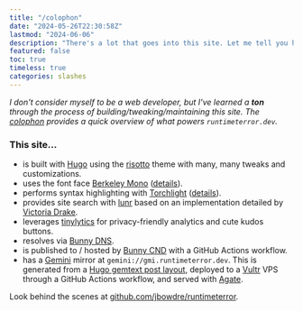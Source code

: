 ```yaml
---
title: "/colophon"
date: "2024-05-26T22:30:58Z"
lastmod: "2024-06-06"
description: "There's a lot that goes into this site. Let me tell you how it works."
featured: false
toc: true
timeless: true
categories: slashes
---
```

*I don't consider myself to be a web developer, but I've learned a **ton** through the process of building/tweaking/maintaining this site. The [colophon](https://indieweb.org/colophon) provides a quick overview of what powers `runtimeterror.dev`.*

### This site...
- is built with [Hugo](https://gohugo.io/) using the [risotto](https://github.com/joeroe/risotto) theme with many, many tweaks and customizations.
- uses the font face [Berkeley Mono](https://berkeleygraphics.com/typefaces/berkeley-mono/) ([details](/using-custom-font-hugo/)).
- performs syntax highlighting with [Torchlight](https://torchlight.dev) ([details](/spotlight-on-torchlight/)).
- provides site search with [lunr](https://lunrjs.com/) based on an implementation detailed by [Victoria Drake](https://victoria.dev/blog/add-search-to-hugo-static-sites-with-lunr/).
- leverages [tinylytics](https://tinylytics.app/) for privacy-friendly analytics and cute kudos buttons.
- resolves via [Bunny DNS](https://bunny.net/dns/).
- is published to / hosted by [Bunny CND](https://bunny.net/cdn/) with a GitHub Actions workflow.
- has a [Gemini](https://geminiprotocol.net) mirror at `gemini://gmi.runtimeterror.dev`. This is generated from a [Hugo gemtext post layout](https://github.com/jbowdre/runtimeterror/blob/main/layouts/_default/single.gmi), deployed to a [Vultr](https://www.vultr.com/) VPS through a GitHub Actions workflow, and served with [Agate](https://github.com/mbrubeck/agate).


Look behind the scenes at [github.com/jbowdre/runtimeterror](https://github.com/jbowdre/runtimeterror).
